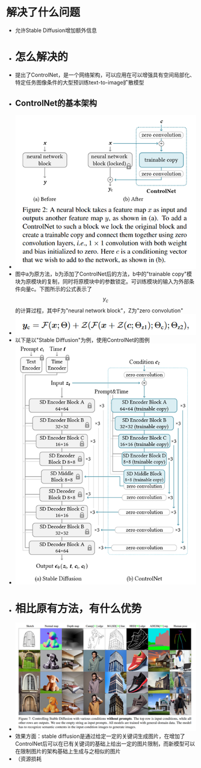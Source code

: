 # 解决了什么问题
- 允许Stable Diffusion增加额外信息
- # 怎么解决的
- 提出了ControlNet，是一个网络架构，可以应用在可以增强具有空间局部化、特定任务图像条件的大型预训练text-to-image扩散模型
- ## ControlNet的基本架构
- ![image.png](../assets/image_1698326044466_0.png)
- 图中a为原方法，b为添加了ControlNet后的方法，b中的"trainable copy"模块为原模块的复制，同时将原模块中的参数锁定。可训练模块的输入为外部条件向量c。下图所示的公式表示了$$y_c$$的计算过程，其中F为"neural network block"，Z为"zero convolution"
- ![image.png](../assets/image_1698335159473_0.png)
- 以下是以"Stable Diffusion"为例，使用ControlNet的图例
- ![image.png](../assets/image_1698335265104_0.png)
- # 相比原有方法，有什么优势
- ![image.png](../assets/image_1698429449417_0.png)
- 效果方面：stable diffusion是通过给定一定的关键词生成图片，在增加了ControlNet后可以在已有关键词的基础上给出一定的图片限制，而新模型可以在限制图片的架构基础上生成与之相似的图片
- （资源损耗